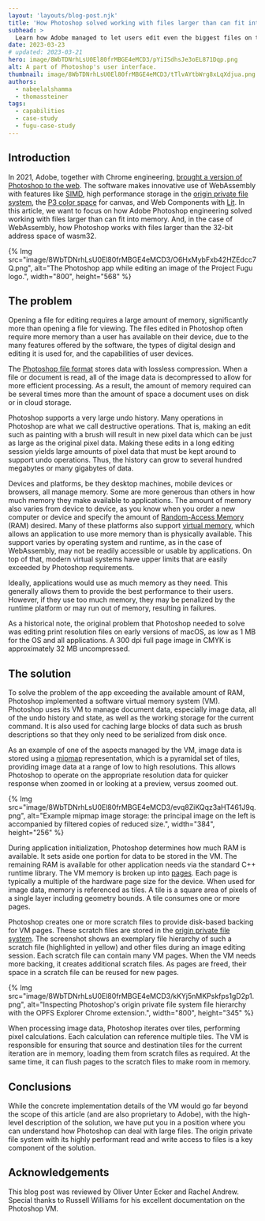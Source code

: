 ```yaml
---
layout: 'layouts/blog-post.njk'
title: 'How Photoshop solved working with files larger than can fit into memory'
subhead: >
  Learn how Adobe managed to let users edit even the biggest files on the web version of its iconic Photoshop app.
date: 2023-03-23
# updated: 2023-03-21
hero: image/8WbTDNrhLsU0El80frMBGE4eMCD3/pYiISdhsJe3oEL871Dqp.png
alt: A part of Photoshop's user interface.
thumbnail: image/8WbTDNrhLsU0El80frMBGE4eMCD3/tTlvAYtbWrg8xLqXdjua.png
authors:
  - nabeelalshamma
  - thomassteiner
tags:
  - capabilities
  - case-study
  - fugu-case-study
---
```


## Introduction

In 2021, Adobe, together with Chrome engineering, [brought a version of Photoshop to the web](https://web.dev/ps-on-the-web/). The software makes innovative use of WebAssembly with features like [SIMD](https://v8.dev/features/simd), high performance storage in the [origin private file system](/articles/file-system-access/#accessing-the-origin-private-file-system), the [P3 color space](https://developer.mozilla.org/docs/Web/API/HTMLCanvasElement/getContext#colorspace) for canvas, and Web Components with [Lit](https://lit.dev/). In this article, we want to focus on how Adobe Photoshop engineering solved working with files larger than can fit into memory. And, in the case of WebAssembly, how Photoshop works with files larger than the 32-bit address space of wasm32.

{% Img src="image/8WbTDNrhLsU0El80frMBGE4eMCD3/O6HxMybFxb42HZEdcc7Q.png", alt="The Photoshop app while editing an image of the Project Fugu logo.", width="800", height="568" %}

## The problem

Opening a file for editing requires a large amount of memory, significantly more than opening a file for viewing. The files edited in Photoshop often require more memory than a user has available on their device, due to the many features offered by the software, the types of digital design and editing it is used for, and the capabilities of user devices.

The [Photoshop file format](https://helpx.adobe.com/photoshop/using/file-formats.html#photoshop_format_psd) stores data with lossless compression. When a file or document is read, all of the image data is decompressed to allow for more efficient processing. As a result, the amount of memory required can be several times more than the amount of space a document uses on disk or in cloud storage.

Photoshop supports a very large undo history. Many operations in Photoshop are what we call destructive operations. That is, making an edit such as painting with a brush will result in new pixel data which can be just as large as the original pixel data. Making these edits in a long editing session yields large amounts of pixel data that must be kept around to support undo operations. Thus, the history can grow to several hundred megabytes or many gigabytes of data.

Devices and platforms, be they desktop machines, mobile devices or browsers, all manage memory. Some are more generous than others in how much memory they make available to applications. The amount of memory also varies from device to device, as you know when you order a new computer or device and specify the amount of [Random-Access Memory](https://en.wikipedia.org/wiki/Random-access_memory) (RAM) desired. Many of these platforms also support [virtual memory](https://en.wikipedia.org/wiki/Virtual_memory), which allows an application to use more memory than is physically available. This support varies by operating system and runtime, as in the case of WebAssembly, may not be readily accessible or usable by applications. On top of that, modern virtual systems have upper limits that are easily exceeded by Photoshop requirements.

Ideally, applications would use as much memory as they need. This generally allows them to provide the best performance to their users. However, if they use too much memory, they may be penalized by the runtime platform or may run out of memory, resulting in failures.

As a historical note, the original problem that Photoshop needed to solve was editing print resolution files on early versions of macOS, as low as 1&nbsp;MB for the OS and all applications. A 300&nbsp;dpi full page image in CMYK is approximately 32&nbsp;MB uncompressed.

## The solution

To solve the problem of the app exceeding the available amount of RAM, Photoshop implemented a software virtual memory system (VM). Photoshop uses its VM to manage document data, especially image data, all of the undo history and state, as well as the working storage for the current command. It is also used for caching large blocks of data such as brush descriptions so that they only need to be serialized from disk once.

As an example of one of the aspects managed by the VM, image data is stored using a [mipmap](https://en.wikipedia.org/wiki/Mipmap) representation, which is a pyramidal set of tiles, providing image data at a range of low to high resolutions. This allows Photoshop to operate on the appropriate resolution data for quicker response when zoomed in or looking at a preview, versus zoomed out.

{% Img src="image/8WbTDNrhLsU0El80frMBGE4eMCD3/evq8ZiKQqz3aHT461J9q.png", alt="Example mipmap image storage: the principal image on the left is accompanied by filtered copies of reduced size.", width="384", height="256" %}

During application initialization, Photoshop determines how much RAM is available. It sets aside one portion for data to be stored in the VM. The remaining RAM is available for other application needs via the standard C++ runtime library. The VM memory is broken up into [pages](https://en.wikipedia.org/wiki/Page_(computer_memory)). Each page is typically a multiple of the hardware page size for the device. When used for image data, memory is referenced as tiles. A tile is a square area of pixels of a single layer including geometry bounds. A tile consumes one or more pages.

Photoshop creates one or more scratch files to provide disk-based backing for VM pages. These scratch files are stored in the [origin private file system](/articles/file-system-access/#accessing-the-origin-private-file-system). The screenshot shows an exemplary file hierarchy of such a scratch file (highlighted in yellow) and other files during an image editing session. Each scratch file can contain many VM pages. When the VM needs more backing, it creates additional scratch files. As pages are freed, their space in a scratch file can be reused for new pages.

{% Img src="image/8WbTDNrhLsU0El80frMBGE4eMCD3/kKYj5nMKPskfps1gD2p1.png", alt="Inspecting Photoshop's origin private file system file hierarchy with the OPFS Explorer Chrome extension.", width="800", height="345" %}

When processing image data, Photoshop iterates over tiles, performing pixel calculations. Each calculation can reference multiple tiles. The VM is responsible for ensuring that source and destination tiles for the current iteration are in memory, loading them from scratch files as required. At the same time, it can flush pages to the scratch files to make room in memory.

## Conclusions

While the concrete implementation details of the VM would go far beyond the scope of this article (and are also proprietary to Adobe), with the high-level description of the solution, we have put you in a position where you can understand how Photoshop can deal with large files. The origin private file system with its highly performant read and write access to files is a key component of the solution.

## Acknowledgements

This blog post was reviewed by Oliver Unter Ecker and Rachel Andrew. Special thanks to Russell Williams for his excellent documentation on the Photoshop VM.

